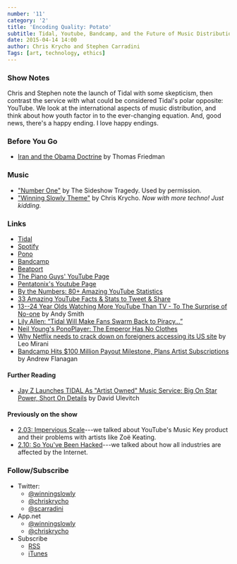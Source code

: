```yaml
---
number: '11'
category: '2'
title: 'Encoding Quality: Potato'
subtitle: Tidal, Youtube, Bandcamp, and the Future of Music Distribution
date: 2015-04-14 14:00
author: Chris Krycho and Stephen Carradini
Tags: [art, technology, ethics]
---
```


### Show Notes

Chris and Stephen note the launch of Tidal with some skepticism, then contrast
the service with what could be considered Tidal's polar opposite: YouTube. We
look at the international aspects of music distribution, and think about how
youth factor in to the ever-changing equation. And, good news, there's a happy
ending. I love happy endings.

### Before You Go

  - [Iran and the Obama Doctrine][obama-doctrine] by Thomas Friedman

[obama-doctrine]: //www.nytimes.com/2015/04/06/opinion/thomas-friedman-the-obama-doctrine-and-iran-interview.html?_r=0

### Music

  - ["Number One"](//thesideshowtragedy.com/) by The Sideshow Tragedy. Used
    by permission.
  - ["Winning Slowly Theme"](//soundcloud.com/chriskrycho/winning-slowly)
    by Chris Krycho. *Now with more techno! Just kidding.*

### Links

  - [Tidal](//tidal.com/us)
  -	[Spotify](//www.spotify.com/us/)
  - [Pono](//ponomusic.force.com/)
  - [Bandcamp](//bandcamp.com)
  - [Beatport](//www.beatport.com)
  - [The Piano Guys' YouTube Page](//www.youtube.com/user/ThePianoGuys)
  - [Pentatonix's Youtube Page](//www.youtube.com/user/PTXofficial)
  - [By the Numbers: 80+ Amazing YouTube Statistics][stats]
  - [33 Amazing YouTube Facts & Stats to Tweet & Share][SEO]
  - [13--24 Year Olds Watching More YouTube Than TV - To The Surprise of
    No-one][13--24] by Andy Smith
  - [Lily Allen: “Tidal Will Make Fans Swarm Back to Piracy…”][piracy]
  - [Neil Young's PonoPlayer: The Emperor Has No Clothes][pono]
  - [Why Netflix needs to crack down on foreigners accessing its US
    site][netflix] by Leo Mirani
  - [Bandcamp Hits $100 Million Payout Milestone, Plans Artist
    Subscriptions][bandcamp] by Andrew Flanagan

[stats]: //expandedramblings.com/index.php/youtube-statistics/
[SEO]: //www.reelseo.com/youtube-facts-stats-2014/
[13--24]: //www.reelseo.com/13-24-watching-more-youtube-than-tv/
[piracy]: //www.digitalmusicnews.com/permalink/2015/04/06/lily-allen-tidal-will-make-fans-swarm-back-piracy
[pono]: //www.yahoo.com/tech/it-was-one-of-kickstarters-most-successful-109496883039.html
[netflix]: //qz.com/321190/why-netflix-needs-to-crack-down-on-foreigners-accessing-its-us-site/
[bandcamp]: //www.billboard.com/articles/business/6494556/bandcamp-100-million-payout-milestone-artist-subscriptions-ethan-diamond

#### Further Reading

   - [Jay Z Launches TIDAL As "Artist Owned" Music Service: Big On Star Power,
     Short On Details][relaunch] by David Ulevitch

[relaunch]: //hypebot.com/hypebot/2015/03/jay-z-relaunches-artist-owned-tidal-music-service-big-on-star-power-short-on-details-.html

#### Previously on the show

  - [2.03: Impervious Scale][2.03]---we talked about YouTube's Music Key product
    and their problems with artists like Zoë Keating.
  - [2.10: So You've Been Hacked][2.10]---we talked about how all industries
    are affected by the Internet.

[2.03]: //www.winningslowly.org/2.03/
[2.10]: //www.winningslowly.org/2.10/

### Follow/Subscribe

  - Twitter:
      + [@winningslowly](//www.twitter.com/winningslowly)
      + [@chriskrycho](//www.twitter.com/chriskrycho)
      + [@scarradini](//www.twitter.com/scarradini)
  - App.net
      + [@winningslowly](//alpha.app.net/winningslowly)
      + [@chriskrycho](//alpha.app.net/chriskrycho)
  - Subscribe
      + [RSS](//www.winningslowly.org/feed.xml)
      + [iTunes](//itunes.apple.com/us/podcast/winning-slowly/id807603957?mt=2)

